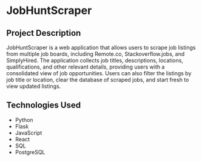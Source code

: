 # JobHuntScraper

## Project Description
JobHuntScraper is a web application that allows users to scrape job listings from multiple job boards, including Remote.co, Stackoverflow.jobs, and SimplyHired. The application collects job titles, descriptions, locations, qualifications, and other relevant details, providing users with a consolidated view of job opportunities. Users can also filter the listings by job title or location, clear the database of scraped jobs, and start fresh to view updated listings.

## Technologies Used
- Python
- Flask
- JavaScript
- React
- SQL
- PostgreSQL
